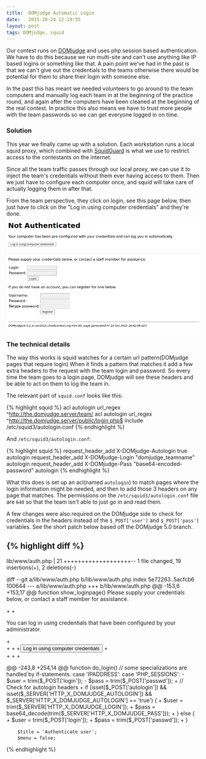 ```yaml
---
title:  DOMjudge Automatic Login
date:   2015-10-24 12:19:55
layout: post
tags: DOMjudge, squid
---
```


Our contest runs on [DOMjudge](http://domjudge.org) and uses php session based authentication. We have
to do this because we run multi-site and can't use anything like IP based logins
or something like that. A pain point we've had in the past is that we can't give
out the credentials to the teams otherwise there would be potential for them to
share their login with someone else.

In the past this has meant we needed volunteers to go around to the team computers
and manually log each team in at the beginning of the practice round, and again
after the computers have been cleaned at the beginning of the real contest. In
practice this also means we have to trust more people with the team passwords so
we can get everyone logged in on time.

### Solution

This year we finally came up with a solution. Each workstation runs a local squid
proxy, which combined with [SquidGuard](http://www.squidguard.org/) is what we use
to restrict access to the contestants on the internet.

Since all the team traffic passes through our local proxy, we can use it to inject
the team's credentials without them ever having access to them. Then we just have
to configure each computer once, and squid will take care of actually logging them
in after that.

From the team perspective, they click on login, see this page below, then just
have to click on the "Log in using computer credentials" and they're done.
![Autologin Page](/images/autologin-page.png)

### The technical details

The way this works is squid watches for a certain url pattern(DOMjudge pages
that require login) When it finds a pattern that matches it add a few extra
headers to the request with the team login and password. So every time the
team goes to a login page, DOMjudge will see these headers and be able to act
on them to log the team in.

The relevant part of `squid.conf` looks like this:

{% highlight squid %}
acl autologin url_regex ^http://the.domjudge.server/team/
acl autologin url_regex ^http://the.domjudge.server/public/login.php$
include /etc/squid3/autologin.conf
{% endhighlight %}

And `/etc/squid3/autologin.conf`:

{% highlight squid %}
request_header_add X-DOMjudge-Autologin true autologin
request_header_add X-DOMjudge-Login "domjudge_teamname" autologin
request_header_add X-DOMjudge-Pass "base64-encoded-password" autologin
{% endhighlight %}

What this does is set up an acl(named `autologin`) to match pages where the login
information might be needed, and then to add those 3 headers on any page that
matches. The permissions on the `/etc/squid3/autologin.conf` file are `640` so that
the team isn't able to just go in and read them.

A few changes were also required on the DOMjudge side to check for credentials
in the headers instead of the `$_POST['user']` and `$_POST['pass']` variables.
See the short patch below based off the DOMjudge 5.0 branch.

{% highlight diff %}
---
 lib/www/auth.php | 21 +++++++++++++++++++--
 1 file changed, 19 insertions(+), 2 deletions(-)

diff --git a/lib/www/auth.php b/lib/www/auth.php
index 5e72263..5acfcb6 100644
--- a/lib/www/auth.php
+++ b/lib/www/auth.php
@@ -153,6 +153,17 @@ function show_loginpage()
 Please supply your credentials below, or contact a staff member for assistance.
 </p>

+<?php
+if (isset($_SERVER['HTTP_X_DOMJUDGE_AUTOLOGIN']) && $_SERVER['HTTP_X_DOMJUDGE_AUTOLOGIN']=='true'){ ?>
+<p>You can log in using credentials that have been configured by your administrator.</p>
+<form action="<?php echo $_SERVER['PHP_SELF']; ?>" method="post">
+<input type="hidden" name="cmd" value="login" />
+<input type="hidden" name="autologin" value="true">
+<input type="submit" value="Log in using computer credentials">
+</form>
+<?php } // endif X_DOMJUDGE_AUTOLOGIN ?>
+
+
 <form action="<?php echo $_SERVER['PHP_SELF'] ?>" method="post">
 <input type="hidden" name="cmd" value="login" />
 <table>
@@ -243,8 +254,14 @@ function do_login()
 	// some specializations are handled by if-statements.
 	case 'IPADDRESS':
 	case 'PHP_SESSIONS':
-		$user = trim($_POST['login']);
-		$pass = trim($_POST['passwd']);
+		// Check for autologin headers
+		if (isset($_POST['autologin']) && isset($_SERVER['HTTP_X_DOMJUDGE_AUTOLOGIN']) && $_SERVER['HTTP_X_DOMJUDGE_AUTOLOGIN'] == 'true') {
+			$user = trim($_SERVER['HTTP_X_DOMJUDGE_LOGIN']);
+			$pass = base64_decode(trim($_SERVER['HTTP_X_DOMJUDGE_PASS']));
+		} else {
+			$user = trim($_POST['login']);
+			$pass = trim($_POST['passwd']);
+		}

 		$title = 'Authenticate user';
 		$menu = false;
{% endhighlight %}
